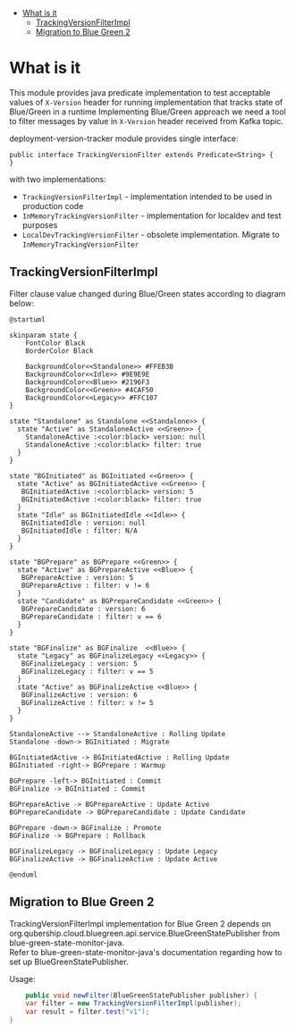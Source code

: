<!-- TOC -->
* [What is it](#what-is-it)
  * [TrackingVersionFilterImpl](#trackingversionfilterimpl)
  * [Migration to Blue Green 2](#migration-to-blue-green-2)
<!-- TOC -->

# What is it
This module provides java predicate implementation to test acceptable values of `X-Version` header for running      implementation that tracks state of Blue/Green in a runtime 
Implementing Blue/Green approach we need a tool to filter messages by value in `X-Version` header received from
Kafka topic.

deployment-version-tracker module provides single interface:
```
public interface TrackingVersionFilter extends Predicate<String> {
}
```
with two implementations: 
* `TrackingVersionFilterImpl` - implementation intended to be used in production code
* `InMemoryTrackingVersionFilter` - implementation for localdev and test purposes
* `LocalDevTrackingVersionFilter` - obsolete implementation. Migrate to `InMemoryTrackingVersionFilter`  


## TrackingVersionFilterImpl

Filter clause value changed during Blue/Green states according to diagram below: 

```plantuml
@startuml

skinparam state {
    FontColor Black
    BorderColor Black
        
    BackgroundColor<<Standalone>> #FFEB3B
    BackgroundColor<<Idle>> #9E9E9E
    BackgroundColor<<Blue>> #2196F3
    BackgroundColor<<Green>> #4CAF50
    BackgroundColor<<Legacy>> #FFC107
}

state "Standalone" as Standalone <<Standalone>> {
  state "Active" as StandaloneActive <<Green>> {
    StandaloneActive :<color:black> version: null
    StandaloneActive :<color:black> filter: true
  }
}

state "BGInitiated" as BGInitiated <<Green>> {
  state "Active" as BGInitiatedActive <<Green>> {
   BGInitiatedActive :<color:black> version: 5
   BGInitiatedActive :<color:black> filter: true
  }
  state "Idle" as BGInitiatedIdle <<Idle>> {
   BGInitiatedIdle : version: null
   BGInitiatedIdle : filter: N/A
  }
}

state "BGPrepare" as BGPrepare <<Green>> {
  state "Active" as BGPrepareActive <<Blue>> {
   BGPrepareActive : version: 5
   BGPrepareActive : filter: v != 6
  }
  state "Candidate" as BGPrepareCandidate <<Green>> {
   BGPrepareCandidate : version: 6
   BGPrepareCandidate : filter: v == 6
  }
}

state "BGFinalize" as BGFinalize  <<Blue>> {
  state "Legacy" as BGFinalizeLegacy <<Legacy>> {
   BGFinalizeLegacy : version: 5
   BGFinalizeLegacy : filter: v == 5
  }
  state "Active" as BGFinalizeActive <<Blue>> {
   BGFinalizeActive : version: 6
   BGFinalizeActive : filter: v != 5
  }
}

StandaloneActive --> StandaloneActive : Rolling Update
Standalone -down-> BGInitiated : Migrate

BGInitiatedActive -> BGInitiatedActive : Rolling Update
BGInitiated -right-> BGPrepare : Warmup

BGPrepare -left-> BGInitiated : Commit
BGFinalize -> BGInitiated : Commit

BGPrepareActive -> BGPrepareActive : Update Active
BGPrepareCandidate -> BGPrepareCandidate : Update Candidate

BGPrepare -down-> BGFinalize : Promote
BGFinalize -> BGPrepare : Rollback

BGFinalizeLegacy -> BGFinalizeLegacy : Update Legacy
BGFinalizeActive -> BGFinalizeActive : Update Active

@enduml
```

## Migration to Blue Green 2
TrackingVersionFilterImpl implementation for Blue Green 2 depends on org.qubership.cloud.bluegreen.api.service.BlueGreenStatePublisher from blue-green-state-monitor-java.  
Refer to blue-green-state-monitor-java's documentation regarding how to set up BlueGreenStatePublisher.

Usage:

```java
    public void newFilter(BlueGreenStatePublisher publisher) {
    var filter = new TrackingVersionFilterImpl(publisher);
    var result = filter.test("v1");
}
```